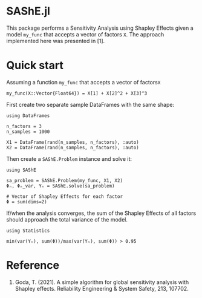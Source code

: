 # SAShE.jl

This package performs a Sensitivity Analysis using Shapley Effects given a model `my_func` that accepts a vector of factors `X`. The approach implemented here was presented in [1].

# Quick start

Assuming a function `my_func` that  accepts a vector of factors`X`

```
my_func(X::Vector{Float64}) = X[1] + X[2]^2 + X[3]^3
```

First create two separate sample DataFrames with the same shape:

```
using DataFrames

n_factors = 3
n_samples = 1000

X1 = DataFrame(rand(n_samples, n_factors), :auto)
X2 = DataFrame(rand(n_samples, n_factors), :auto)
```

Then create a `SAShE.Problem` instance and solve it:

```
using SAShE

sa_problem = SAShE.Problem(my_func, X1, X2)
Φₙ, Φₙ_var, Yₙ = SAShE.solve(sa_problem)

# Vector of Shapley Effects for each factor
Φ = sum(dims=2)
```

If/when the analysis converges, the sum of the Shapley Effects of all factors should approach the total variance of the model.

```
using Statistics

min(var(Yₙ), sum(Φ))/max(var(Yₙ), sum(Φ)) > 0.95
```

# Reference

1. Goda, T. (2021). A simple algorithm for global sensitivity analysis with Shapley effects. Reliability Engineering & System Safety, 213, 107702.

